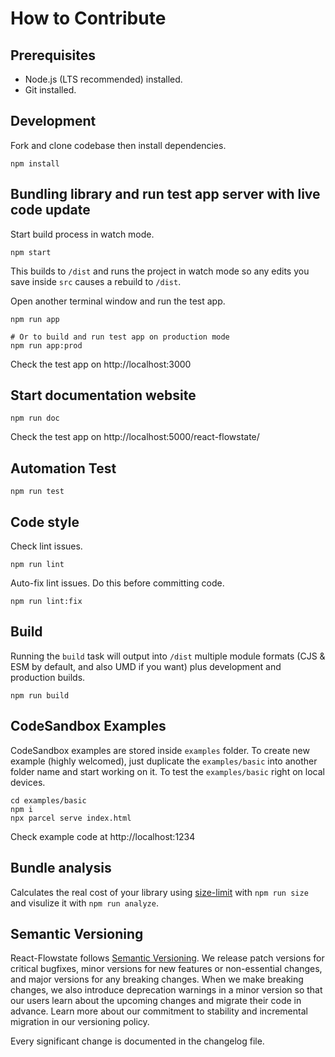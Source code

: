 # How to Contribute

## Prerequisites
- Node.js (LTS recommended) installed.
- Git installed.

## Development
Fork and clone codebase then install dependencies.
```
npm install
```

## Bundling library and run test app server with live code update
Start build process in watch mode.
```
npm start
```
This builds to `/dist` and runs the project in watch mode so any edits you save inside `src` causes a rebuild to `/dist`.

Open another terminal window and run the test app.
```
npm run app

# Or to build and run test app on production mode
npm run app:prod
```
Check the test app on http://localhost:3000

## Start documentation website
```
npm run doc
```
Check the test app on http://localhost:5000/react-flowstate/

## Automation Test
```
npm run test
```

## Code style
Check lint issues.
```
npm run lint
```

Auto-fix lint issues. Do this before committing code.
```
npm run lint:fix
```

## Build
Running the `build` task will output into `/dist` multiple module formats (CJS & ESM by default, and also UMD if you want) plus development and production builds.
```
npm run build
```

## CodeSandbox Examples
CodeSandbox examples are stored inside `examples` folder.
To create new example (highly welcomed), just duplicate the `examples/basic` into another folder name and start working on it.
To test the `examples/basic` right on local devices.
```
cd examples/basic
npm i
npx parcel serve index.html
```
Check example code at http://localhost:1234

## Bundle analysis
Calculates the real cost of your library using [size-limit](https://github.com/ai/size-limit) with `npm run size` and visulize it with `npm run analyze`.

## Semantic Versioning
React-Flowstate follows [Semantic Versioning](https://semver.org/). We release patch versions for critical bugfixes, minor versions for new features or non-essential changes, and major versions for any breaking changes. When we make breaking changes, we also introduce deprecation warnings in a minor version so that our users learn about the upcoming changes and migrate their code in advance. Learn more about our commitment to stability and incremental migration in our versioning policy.

Every significant change is documented in the changelog file.
